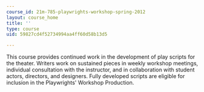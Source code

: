 ```yaml
---
course_id: 21m-785-playwrights-workshop-spring-2012
layout: course_home
title: ''
type: course
uid: 59827cd4f52734994aa4ff60d58b13d5

---
```

This course provides continued work in the development of play scripts for the theater. Writers work on sustained pieces in weekly workshop meetings, individual consultation with the instructor, and in collaboration with student actors, directors, and designers. Fully developed scripts are eligible for inclusion in the Playwrights' Workshop Production.

